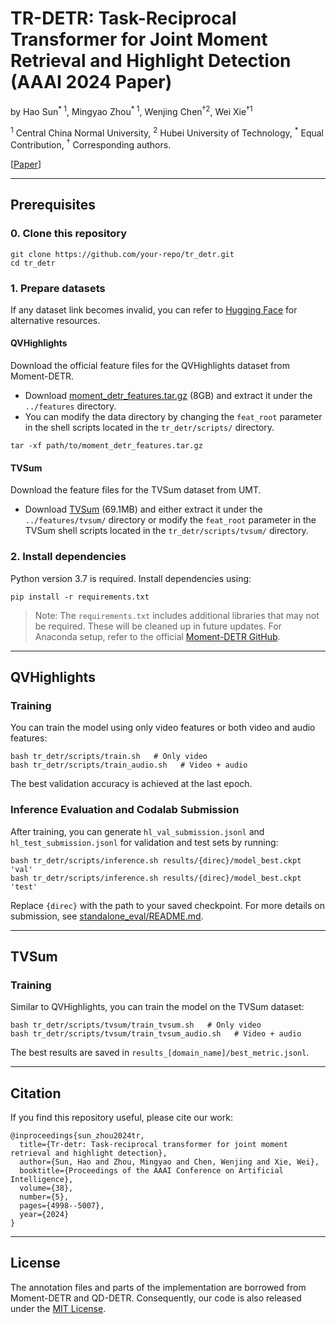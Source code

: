 # TR-DETR: Task-Reciprocal Transformer for Joint Moment Retrieval and Highlight Detection (AAAI 2024 Paper)

by Hao Sun<sup>* 1</sup>, Mingyao Zhou<sup>* 1</sup>, Wenjing Chen<sup>†2</sup>, Wei Xie<sup>†1</sup>

<sup>1</sup> Central China Normal University, <sup>2</sup> Hubei University of Technology, <sup>*</sup> Equal Contribution, <sup>†</sup> Corresponding authors.

[[Paper](https://ojs.aaai.org/index.php/AAAI/article/view/28304)]

----------

## Prerequisites

### 0. Clone this repository

```
git clone https://github.com/your-repo/tr_detr.git
cd tr_detr
```

### 1. Prepare datasets
If any dataset link becomes invalid, you can refer to [Hugging Face](https://huggingface.co/Lonicerin) for alternative resources.
#### QVHighlights
Download the official feature files for the QVHighlights dataset from Moment-DETR. 

- Download [moment_detr_features.tar.gz](https://drive.google.com/file/d/1LXsZZBsv6Xbg_MmNQOezw0QYKccjcOkP/view) (8GB) and extract it under the `../features` directory. 
- You can modify the data directory by changing the `feat_root` parameter in the shell scripts located in the `tr_detr/scripts/` directory.

```
tar -xf path/to/moment_detr_features.tar.gz
```

#### TVSum
Download the feature files for the TVSum dataset from UMT.

- Download [TVSum](https://connectpolyu-my.sharepoint.com/personal/21039533r_connect_polyu_hk/_layouts/15/onedrive.aspx?id=%2Fpersonal%2F21039533r%5Fconnect%5Fpolyu%5Fhk%2FDocuments%2FZoo%2FReleases%2FUMT%2Ftvsum%2Dec05ad4e%2Ezip&parent=%2Fpersonal%2F21039533r%5Fconnect%5Fpolyu%5Fhk%2FDocuments%2FZoo%2FReleases%2FUMT&ga=1) (69.1MB) and either extract it under the `../features/tvsum/` directory or modify the `feat_root` parameter in the TVSum shell scripts located in the `tr_detr/scripts/tvsum/` directory.

### 2. Install dependencies

Python version 3.7 is required. Install dependencies using:

```
pip install -r requirements.txt
```

> Note: The `requirements.txt` includes additional libraries that may not be required. These will be cleaned up in future updates. For Anaconda setup, refer to the official [Moment-DETR GitHub](https://github.com/jayleicn/moment_detr).

----------

## QVHighlights

### Training

You can train the model using only video features or both video and audio features:

```
bash tr_detr/scripts/train.sh   # Only video
bash tr_detr/scripts/train_audio.sh   # Video + audio
```

The best validation accuracy is achieved at the last epoch.

### Inference Evaluation and Codalab Submission

After training, you can generate `hl_val_submission.jsonl` and `hl_test_submission.jsonl` for validation and test sets by running:

```
bash tr_detr/scripts/inference.sh results/{direc}/model_best.ckpt 'val'
bash tr_detr/scripts/inference.sh results/{direc}/model_best.ckpt 'test'
```

Replace `{direc}` with the path to your saved checkpoint. For more details on submission, see [standalone_eval/README.md](standalone_eval/README.md).

----------

## TVSum

### Training

Similar to QVHighlights, you can train the model on the TVSum dataset:

```
bash tr_detr/scripts/tvsum/train_tvsum.sh   # Only video
bash tr_detr/scripts/tvsum/train_tvsum_audio.sh   # Video + audio
```

The best results are saved in `results_[domain_name]/best_metric.jsonl`.

----------

## Citation

If you find this repository useful, please cite our work:

```
@inproceedings{sun_zhou2024tr,
  title={Tr-detr: Task-reciprocal transformer for joint moment retrieval and highlight detection},
  author={Sun, Hao and Zhou, Mingyao and Chen, Wenjing and Xie, Wei},
  booktitle={Proceedings of the AAAI Conference on Artificial Intelligence},
  volume={38},
  number={5},
  pages={4998--5007},
  year={2024}
}
```

----------

## License

The annotation files and parts of the implementation are borrowed from Moment-DETR and QD-DETR. Consequently, our code is also released under the [MIT License](https://opensource.org/licenses/MIT).


